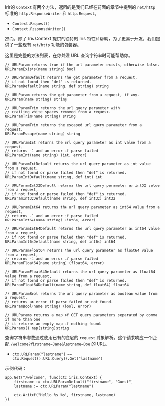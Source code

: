 Irir的 `Context` 有两个方法，返回的是我们已经在前面的章节中提到的 `net/http` 标准的 `http.ResponseWriter` 和 `http.Request`。

- `Context.Request()`
- `Context.ResponseWriter()`

然而，除了 Iris Context 提供的独特的 Iris 特性和帮助，为了更易于开发，我们提供了一些现有 `net/http` 功能的包装器。

这里是完整的方法列表，在你处理 URL 查询字符串时可能帮助你。

	// URLParam returns true if the url parameter exists, otherwise false.
	URLParamExists(name string) bool

	// URLParamDefault returns the get parameter from a request,
	// if not found then "def" is returned.
	URLParamDefault(name string, def string) string

	// URLParam returns the get parameter from a request, if any.
	URLParam(name string) string

	// URLParamTrim returns the url query parameter with
	// trailing white spaces removed from a request.
	URLParamTrim(name string) string

	// URLParamTrim returns the escaped url query parameter from a request.
	URLParamEscape(name string) string

	// URLParamInt returns the url query parameter as int value from a request,
	// returns -1 and an error if parse failed.
	URLParamInt(name string) (int, error)

	// URLParamIntDefault returns the url query parameter as int value from a request,
	// if not found or parse failed then "def" is returned.
	URLParamIntDefault(name string, def int) int

	// URLParamInt32Default returns the url query parameter as int32 value from a request,
	// if not found or parse failed then "def" is returned.
	URLParamInt32Default(name string, def int32) int32

	// URLParamInt64 returns the url query parameter as int64 value from a request,
	// returns -1 and an error if parse failed.
	URLParamInt64(name string) (int64, error)

	// URLParamInt64Default returns the url query parameter as int64 value from a request,
	// if not found or parse failed then "def" is returned.
	URLParamInt64Default(name string, def int64) int64

	// URLParamFloat64 returns the url query parameter as float64 value from a request,
	// returns -1 and an error if parse failed.
	URLParamFloat64(name string) (float64, error)

	// URLParamFloat64Default returns the url query parameter as float64 value from a request,
	// if not found or parse failed then "def" is returned.
	URLParamFloat64Default(name string, def float64) float64

	// URLParamBool returns the url query parameter as boolean value from a request,
	// returns an error if parse failed or not found.
	URLParamBool(name string) (bool, error)

	// URLParams returns a map of GET query parameters separated by comma if more than one
	// it returns an empty map if nothing found.
	URLParams() map[string]string

查询字符串参数通过使用已有的底层的 `request` 对象解析。这个请求响应一个匹配 `/welcome?firstname=Jane&lastname=Doe` 的 URL。

- `ctx.URLParam("lastname") == ctx.Request().URL.Query().Get("lastname")`

示例代码：

    app.Get("/welcome", func(ctx iris.Context) {
        firstname := ctx.URLParamDefault("firstname", "Guest")
        lastname := ctx.URLParam("lastname") 

        ctx.Writef("Hello %s %s", firstname, lastname)
    })